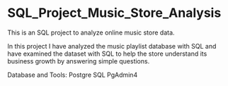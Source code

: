 # SQL_Project_Music_Store_Analysis

This is an SQL project to analyze online music store data.

In this project I have analyzed the music playlist database with SQL and have examined the dataset with SQL to help the store understand its business growth by answering simple questions.

Database and Tools:
Postgre SQL
PgAdmin4
